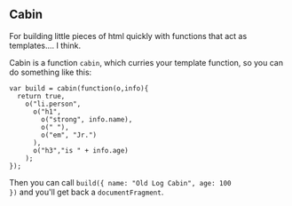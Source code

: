 Cabin
---

For building little pieces of html quickly with functions that act as templates.... I think.

Cabin is a function <code>cabin</code>, which curries your template function, so you can do something like this:

    var build = cabin(function(o,info){
      return true,
        o("li.person",
          o("h1",
            o("strong", info.name),
            o(" "),
            o("em", "Jr.")
          ),
          o("h3","is " + info.age)
        );
    });

Then you can call <code>build({ name: "Old Log Cabin", age: 100 })</code> and you'll get back a <code>documentFragment</code>.